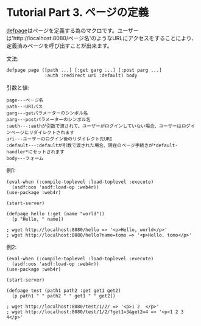 Tutorial Part 3. ページの定義
==============================
[defpage](http://web4r.org/en/api#defpage)はページを定義する為のマクロです。ユーザーは'http://localhost:8080/ページ名'のようなURLにアクセスをすることにより、定義済みページを呼び出すことが出来ます。

文法:

    defpage page ([path ...] [:get garg ...] [:post parg ...]
                  :auth :redirect uri :default) body

引数と値:

    page---ページ名
    path---URIパス
    garg---getパラメーターのシンボル名
    parg---postパラメーターのシンボル名
    :auth---:authが引数で渡されて、ユーザーがログインしていない場合、ユーザーはログインページにリダイレクトされます
    uri---ユーザーのログイン後のリダイレクト先URI
    :default---:defaultが引数で渡された場合、現在のページ手続きが*default-handler*にセットされます
    body---フォーム

例1:

    (eval-when (:compile-toplevel :load-toplevel :execute)
      (asdf:oos 'asdf:load-op :web4r))
    (use-package :web4r)

    (start-server)

    (defpage hello (:get (name "world"))
      [p "Hello, " name])

    ; wget http://localhost:8080/hello => '<p>Hello, world</p>'
    ; wget http://localhost:8080/hello?name=tomo => '<p>Hello, tomo</p>'

例2:

    (eval-when (:compile-toplevel :load-toplevel :execute)
      (asdf:oos 'asdf:load-op :web4r))
    (use-package :web4r)

    (start-server)

    (defpage test (path1 path2 :get get1 get2)
      [p path1 " " path2 " " get1 " " get2])

    ; wget http://localhost:8080/test/1/2/ => '<p>1 2  </p>'
    ; wget http://localhost:8080/test/1/2/?get1=3&get2=4 => '<p>1 2 3 4</p>'
